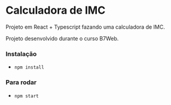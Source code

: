# Calculadora de IMC

Projeto em React + Typescript fazando uma calculadora de IMC.

Projeto desenvolvido durante o curso B7Web.

### Instalação
- `npm install`

### Para rodar
- `npm start`